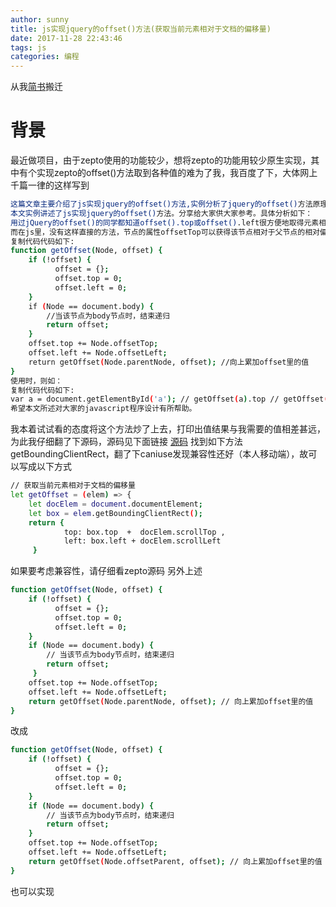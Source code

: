 ```yaml
---
author: sunny
title: js实现jquery的offset()方法(获取当前元素相对于文档的偏移量)
date: 2017-11-28 22:43:46
tags: js
categories: 编程
---
```


从我[简书](http://www.jianshu.com/p/e8965308d7e9)搬迁

# 背景

最近做项目，由于zepto使用的功能较少，想将zepto的功能用较少原生实现，其中有个实现zepto的offset()方法取到各种值的难为了我，我百度了下，大体网上千篇一律的这样写到

<!-- more -->

```bash
这篇文章主要介绍了js实现jquery的offset()方法,实例分析了jquery的offset()方法原理与采用javascript实现的技巧,具有一定参考借鉴价值,需要的朋友可以参考下
本文实例讲述了js实现jquery的offset()方法。分享给大家供大家参考。具体分析如下：
用过jQuery的offset()的同学都知道offset().top或offset().left很方便地取得元素相对于整个页面的偏移。
而在js里，没有这样直接的方法，节点的属性offsetTop可以获得该节点相对于父节点的相对偏移，但不能直接获得其绝对偏移，我们可用节点逐层递归向上来相加offsetTop来获得绝对偏移。
复制代码代码如下:
function getOffset(Node, offset) {
    if (!offset) {
          offset = {};
          offset.top = 0; 
          offset.left = 0;
    }
    if (Node == document.body) {
        //当该节点为body节点时，结束递归
        return offset;   
    }
    offset.top += Node.offsetTop;
	offset.left += Node.offsetLeft;
    return getOffset(Node.parentNode, offset); //向上累加offset里的值
}
使用时，则如：
复制代码代码如下:
var a = document.getElementById('a'); // getOffset(a).top // getOffset(a).left
希望本文所述对大家的javascript程序设计有所帮助。

```

我本着试试看的态度将这个方法炒了上去，打印出值结果与我需要的值相差甚远，为此我仔细翻了下源码，源码见下面链接
[源码](http://blog.csdn.net/liangklfang/article/details/49229231)
找到如下方法getBoundingClientRect，翻了下caniuse发现兼容性还好（本人移动端），故可以写成以下方式

```bash
// 获取当前元素相对于文档的偏移量
let getOffset = (elem) => {
    let docElem = document.documentElement;
    let box = elem.getBoundingClientRect();
    return {
            top: box.top  +  docElem.scrollTop ,
            left: box.left + docElem.scrollLeft
     }
```
如果要考虑兼容性，请仔细看zepto源码
另外上述

```bash
function getOffset(Node, offset) {
    if (!offset) {
          offset = {};
          offset.top = 0;
          offset.left = 0;
    }
    if (Node == document.body) {
        // 当该节点为body节点时，结束递归
        return offset;
     }
    offset.top += Node.offsetTop;
    offset.left += Node.offsetLeft;
    return getOffset(Node.parentNode, offset); // 向上累加offset里的值
}
```

改成

```bash
function getOffset(Node, offset) {
    if (!offset) {
          offset = {};
          offset.top = 0;
          offset.left = 0;
    }
    if (Node == document.body) {
        // 当该节点为body节点时，结束递归
        return offset;
    }
    offset.top += Node.offsetTop;
    offset.left += Node.offsetLeft;
    return getOffset(Node.offsetParent, offset); // 向上累加offset里的值
}
```
也可以实现